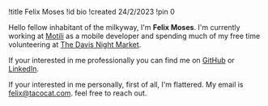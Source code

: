 !title Felix Moses
!id bio
!created 24/2/2023
!pin 0

Hello fellow inhabitant of the milkyway, I'm <b>Felix Moses</b>. I'm currently working at <a href="https://www.linkedin.com/company/motili">Motili</a> as a mobile developer and spending much of my free time volunteering at <a href="https://davisnightmarket.github.io/">The Davis Night Market</a>.

If your interested in me professionally you can find me on <a href="https://github.com/FelixMo42">GitHub</a> or <a href="https://www.linkedin.com/in/felix-moses-721935166/">LinkedIn</a>.

If your interested in me personally, first of all, I'm flattered. My email is felix@tacocat.com. feel free to reach out.